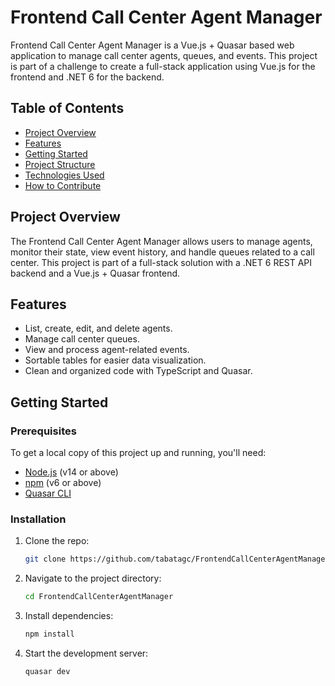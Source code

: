 # Frontend Call Center Agent Manager

Frontend Call Center Agent Manager is a Vue.js + Quasar based web application to manage call center agents, queues, and events. This project is part of a challenge to create a full-stack application using Vue.js for the frontend and .NET 6 for the backend.

## Table of Contents

- [Project Overview](#project-overview)
- [Features](#features)
- [Getting Started](#getting-started)
- [Project Structure](#project-structure)
- [Technologies Used](#technologies-used)
- [How to Contribute](#how-to-contribute)

## Project Overview

The Frontend Call Center Agent Manager allows users to manage agents, monitor their state, view event history, and handle queues related to a call center. This project is part of a full-stack solution with a .NET 6 REST API backend and a Vue.js + Quasar frontend.

## Features

- List, create, edit, and delete agents.
- Manage call center queues.
- View and process agent-related events.
- Sortable tables for easier data visualization.
- Clean and organized code with TypeScript and Quasar.

## Getting Started

### Prerequisites

To get a local copy of this project up and running, you'll need:

- [Node.js](https://nodejs.org/en/download/) (v14 or above)
- [npm](https://www.npmjs.com/get-npm) (v6 or above)
- [Quasar CLI](https://quasar.dev/quasar-cli/installation)

### Installation

1. Clone the repo:
   ```bash
   git clone https://github.com/tabatagc/FrontendCallCenterAgentManager.git
    ```

2. Navigate to the project directory:
   ```bash
   cd FrontendCallCenterAgentManager
    ```

3. Install dependencies:
   ```bash
   npm install
    ```

4. Start the development server:
   ```bash
   quasar dev
    ```




